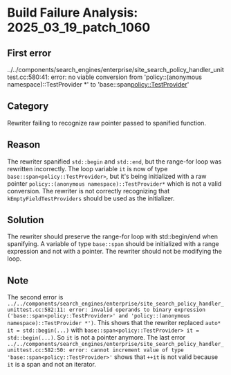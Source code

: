 # Build Failure Analysis: 2025_03_19_patch_1060

## First error

../../components/search_engines/enterprise/site_search_policy_handler_unittest.cc:580:41: error: no viable conversion from 'policy::(anonymous namespace)::TestProvider *' to 'base::span<policy::TestProvider>'

## Category
Rewriter failing to recognize raw pointer passed to spanified function.

## Reason
The rewriter spanified `std::begin` and `std::end`, but the range-for loop was rewritten incorrectly. The loop variable `it` is now of type `base::span<policy::TestProvider>`, but it's being initialized with a raw pointer `policy::(anonymous namespace)::TestProvider*` which is not a valid conversion. The rewriter is not correctly recognizing that `kEmptyFieldTestProviders` should be used as the initializer.

## Solution
The rewriter should preserve the range-for loop with std::begin/end when spanifying. A variable of type `base::span` should be initialized with a range expression and not with a pointer. The rewriter should not be modifying the loop.

## Note
The second error is `../../components/search_engines/enterprise/site_search_policy_handler_unittest.cc:582:11: error: invalid operands to binary expression ('base::span<policy::TestProvider>' and 'policy::(anonymous namespace)::TestProvider *')`.
This shows that the rewriter replaced `auto* it = std::begin(...)` with `base::span<policy::TestProvider> it = std::begin(...)`. So `it` is not a pointer anymore.
The last error `../../components/search_engines/enterprise/site_search_policy_handler_unittest.cc:582:50: error: cannot increment value of type 'base::span<policy::TestProvider>'` shows that `++it` is not valid because `it` is a span and not an iterator.
